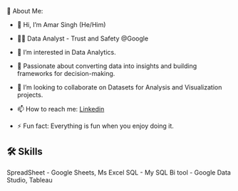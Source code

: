 💫 About Me:

- 👋 Hi, I’m Amar Singh (He/Him)
  
- 👩‍💻 Data Analyst - Trust and Safety @Google

- 👀 I’m interested in Data Analytics.
  
- 🎯 Passionate about converting data into insights and building frameworks for decision-making.
  
- 👯 I’m looking to collaborate on Datasets for Analysis and Visualization projects.
  
- 📫 How to reach me: [Linkedin](https://www.linkedin.com/in/amarsingh1111/)
   
- ⚡ Fun fact: Everything is fun when you enjoy doing it. 

## 🛠 Skills
SpreadSheet - Google Sheets, Ms Excel
SQL - My SQL
Bi tool - Google Data Studio, Tableau
<!---
iamarsingh3/iamarsingh3 is a ✨ special ✨ repository because its `README.md` (this file) appears on your GitHub profile.
You can click the Preview link to take a look at your changes.
--->

